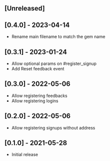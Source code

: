 ## [Unreleased]

## [0.4.0] - 2023-04-14

- Rename main filename to match the gem name

## [0.3.1] - 2023-01-24

- Allow optional params on #register_signup
- Add Reset feedback event

## [0.3.0] - 2022-05-06

- Allow registering feedbacks
- Allow registering logins

## [0.2.0] - 2022-05-06

- Allow registering signups without address

## [0.1.0] - 2021-05-28

- Initial release
